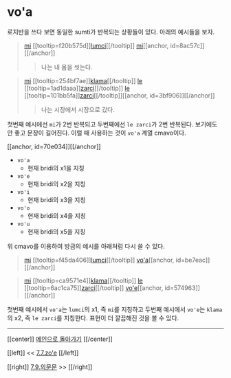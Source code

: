 # vo'a

로지반을 쓰다 보면 동일한 sumti가 반복되는 상황들이 있다. 아래의 예시들을 보자.

> [mi](07_00_sumti_cmavo.html#9347d0) [[tooltip=f20b575d]][lumci](gismu.html#lumci)[[/tooltip]] [mi](07_00_sumti_cmavo.html#9347d0)[[anchor, id=8ac57c]][[/anchor]]
>> 나는 내 몸을 씻는다.

> [mi](07_00_sumti_cmavo.html#9347d0) [[tooltip=254bf7ae]][klama](gismu.html#klama)[[/tooltip]] [le](06_00_le.html#fcb63c) [[tooltip=1ad1daaa]][zarci](gismu.html#zarci)[[/tooltip]] [le](06_00_le.html#fcb63c) [[tooltip=101bb5fa]][zarci](gismu.html#zarci)[[/tooltip]][[anchor, id=3bf906]][[/anchor]]
>> 나는 시장에서 시장으로 갔다.

첫번째 예시에선 `mi`가 2번 반복되고 두번째에선 `le zarci`가 2번 반복된다. 보기에도 안 좋고 문장이 길어진다. 이럴 때 사용하는 것이 `vo'a` 계열 cmavo이다.

[[anchor, id=70e034]][[/anchor]]

- `vo'a`
  - 현재 bridi의 x1을 지칭
- `vo'e`
  - 현재 bridi의 x2을 지칭
- `vo'i`
  - 현재 bridi의 x3을 지칭
- `vo'o`
  - 현재 bridi의 x4을 지칭
- `vo'u`
  - 현재 bridi의 x5을 지칭

위 cmavo를 이용하여 방금의 예시를 아래처럼 다시 쓸 수 있다.

> [mi](07_00_sumti_cmavo.html#9347d0) [[tooltip=f45da406]][lumci](gismu.html#lumci)[[/tooltip]] [vo'a](07_08_vo'a.html#70e034)[[anchor, id=be7eac]][[/anchor]]

> [mi](07_00_sumti_cmavo.html#9347d0) [[tooltip=ca9571e4]][klama](gismu.html#klama)[[/tooltip]] [le](06_00_le.html#fcb63c) [[tooltip=6ac1ca75]][zarci](gismu.html#zarci)[[/tooltip]] [vo'e](07_08_vo'a.html#70e034)[[anchor, id=574963]][[/anchor]]

첫번째 예시에서 `vo'a`는 `lumci`의 x1, 즉 `mi`를 지칭하고 두번째 예시에서 `vo'e`는 `klama`의 x2, 즉 `le zarci`를 지칭한다. 표현이 더 깔끔해진 것을 볼 수 있다.

---

[[center]]
[메인으로 돌아가기](index.html)
[[/center]]

[[left]]
<< [7.7.zo'e](07_07_zo'e.html)
[[/left]]

[[right]]
[7.9.의문문](07_09_의문문.html) >>
[[/right]]


[^f20b575d]: [[highlight=red]]x1[[/highlight]]이 [[highlight=green]]x2[[/highlight]]를 씻는다, [[highlight=aqua]][[black]]x3[[/black]][[/highlight]](오염물)가 묻은, [[highlight=emerald]][[black]]x4[[/black]][[/highlight]](물/세제/비누)로
[^254bf7ae]: [[highlight=red]]x1[[/highlight]]이 [[highlight=green]]x2[[/highlight]]를 향해 가다, [[highlight=aqua]][[black]]x3[[/black]][[/highlight]]에서 출발해서, [[highlight=emerald]][[black]]x4[[/black]][[/highlight]]의 경로를 통해서, [[highlight=violet]]x5[[/highlight]]를 타고
[^1ad1daaa]: [[highlight=red]]x1[[/highlight]]은 [[highlight=green]]x2[[/highlight]]를 파는 시장이다, [[highlight=aqua]][[black]]x3[[/black]][[/highlight]]가 운영하는
[^101bb5fa]: [[highlight=red]]x1[[/highlight]]은 [[highlight=green]]x2[[/highlight]]를 파는 시장이다, [[highlight=aqua]][[black]]x3[[/black]][[/highlight]]가 운영하는
[^f45da406]: [[highlight=red]]x1[[/highlight]]이 [[highlight=green]]x2[[/highlight]]를 씻는다, [[highlight=aqua]][[black]]x3[[/black]][[/highlight]](오염물)가 묻은, [[highlight=emerald]][[black]]x4[[/black]][[/highlight]](물/세제/비누)로
[^ca9571e4]: [[highlight=red]]x1[[/highlight]]이 [[highlight=green]]x2[[/highlight]]를 향해 가다, [[highlight=aqua]][[black]]x3[[/black]][[/highlight]]에서 출발해서, [[highlight=emerald]][[black]]x4[[/black]][[/highlight]]의 경로를 통해서, [[highlight=violet]]x5[[/highlight]]를 타고
[^6ac1ca75]: [[highlight=red]]x1[[/highlight]]은 [[highlight=green]]x2[[/highlight]]를 파는 시장이다, [[highlight=aqua]][[black]]x3[[/black]][[/highlight]]가 운영하는